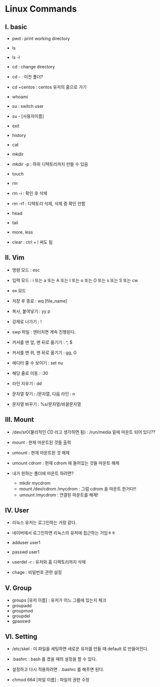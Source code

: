 # Linux Commands

## I. basic

- pwd : print working directory
- ls
- ls -l
- cd : change directory
- cd - : 이전 폴더?
- cd ~centos : centos 유저의 홈으로 가기
- whoami
- su : switch user
- su - [사용자이름]
- exit

- history

- cat

- mkdir
- mkdir -p : 하위 디텍토리까지 만들 수 있음
- touch

- rm

- rm -i : 확인 후 삭제

- rm -rf : 디텍토리 삭제, 삭제 중 확인 안함

- head

- tail

- more, less

- clear : ctrl + l 써도 됨

  

## II. Vim

- 명령 모드 : esc
- 입력 모드 : i 또는 a 또는 A 또는 I 또는 o 또는 O 또는 s 또는 S 또는 cw
- ex 모드



- 저장 후 종료 : wq [file_name]
- 복사, 붙여넣기 : yy p
- 강제로 나가기 : !

- swp 파일 : 엔터치면 계속 진행된다.
- 커서를 맨 앞, 맨 뒤로 옮기기 : ^, $

- 커서를 맨 위, 맨 뒤로 옮기기 : gg, G

- 에디터 줄 수 보이기 : set nu

- 해당 줄로 이동 : :30

- 라인 지우기 : dd
- 문자열 찾기 : /문자열, 다음 라인 : n
- 문자열 바꾸기 : %s/문자열/바꿀문자열



## III. Mount

- /dev/sr0(물리적인 CD 라고 생각하면 됨) : /run/media 밑에 마운트 되어 있다??

- mount : 현재 마운트된 것들 출력
- umount : 현재 마운트된 것 해제
- umount cdrom : 현재 cdrom 에 들어있는 것들 마운트 해제



- 내가 원하는 폴더에 마운트 하려면?
  - mkdir mycdrom
  - mount /dev/cdrom /mycdrom : 그럼 cdrom 을 마운트 한거다!!
  - umount /mycdrom : 연결된 마운트를 해제!



## IV. User

- 리눅스 유저는 로그인하는 거랑 같다.
- 네이버에서 로그인하면 리눅스의 유저에 접근하는 거임ㅎㅎ



- adduser user1
- passwd user1

- userdel -r : 유저와 홈 디렉토리까지 삭제
- chage : 비밀번호 관련 설정



## V. Group

- groups [유저 이름] : 유저가 어느 그룹에 있는지 체크
- groupadd
- groupmod
- groupdel
- gpasswd



##  VI. Setting

- /etc/skel : 이 파일을 세팅하면 새로운 유저를 만들 때 default 로 만들어진다.

- .bashrc : bash 를 켰을 때의 설정을 할 수 있다.
- 설정하고 다시 적용하려면 . .bashrc 를 해주면 된다.
- chmod 664 [파일 이름] : 파일의 권한 수정